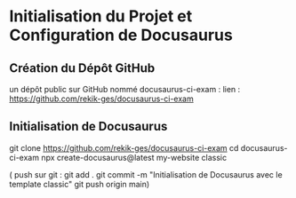 # Initialisation du Projet et Configuration de Docusaurus

## Création du Dépôt GitHub

un dépôt public sur GitHub nommé docusaurus-ci-exam : 
lien : https://github.com/rekik-ges/docusaurus-ci-exam

## Initialisation de Docusaurus

git clone https://github.com/rekik-ges/docusaurus-ci-exam
cd docusaurus-ci-exam
npx create-docusaurus@latest my-website classic


( push sur git :
    git add .
    git commit -m "Initialisation de Docusaurus avec le template classic"
    git push origin main)
